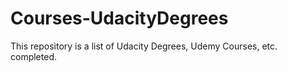 # Courses-UdacityDegrees
This repository is a list of Udacity Degrees, Udemy Courses, etc. completed.
